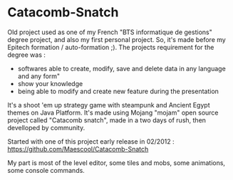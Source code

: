 Catacomb-Snatch
===============

Old project used as one of my French "BTS informatique de gestions" degree project, and also my first personal project. So, it's made before my Epitech formation / auto-formation ;).
The projects requirement for the degree was :
- softwares able to create, modify, save and delete data in any language and any form"
- show your knowledge
- being able to modify and create new feature during the presentation

It's a shoot 'em up strategy game with steampunk and Ancient Egypt themes on Java Platform.
It's made using Mojang "mojam" open source project called "Catacomb snatch", made in a two days of rush, then develloped by community.

Started with one of this project early release in 02/2012 : https://github.com/Maescool/Catacomb-Snatch

My part is most of the level editor, some tiles and mobs, some animations, some console commands.
